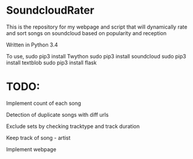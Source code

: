 SoundcloudRater
===============

This is the repository for my webpage and script that will dynamically rate and sort songs on soundcloud based on popularity and reception

Written in Python 3.4

To use, 
sudo pip3 install Twython 
sudo pip3 install soundcloud 
sudo pip3 install textblob
sudo pip3 install flask

TODO:
=====
Implement count of each song

Detection of duplicate songs with diff urls

Exclude sets by checking tracktype and track duration

Keep track of song - artist

Implement webpage

